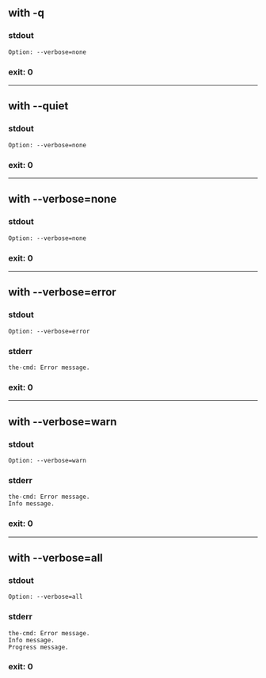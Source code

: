 ## with -q

### stdout
```
Option: --verbose=none
```

### exit: 0

- - - - - - - - - -

## with --quiet

### stdout
```
Option: --verbose=none
```

### exit: 0

- - - - - - - - - -

## with --verbose=none

### stdout
```
Option: --verbose=none
```

### exit: 0

- - - - - - - - - -

## with --verbose=error

### stdout
```
Option: --verbose=error
```

### stderr
```
the-cmd: Error message.
```

### exit: 0

- - - - - - - - - -

## with --verbose=warn

### stdout
```
Option: --verbose=warn
```

### stderr
```
the-cmd: Error message.
Info message.
```

### exit: 0

- - - - - - - - - -

## with --verbose=all

### stdout
```
Option: --verbose=all
```

### stderr
```
the-cmd: Error message.
Info message.
Progress message.
```

### exit: 0
